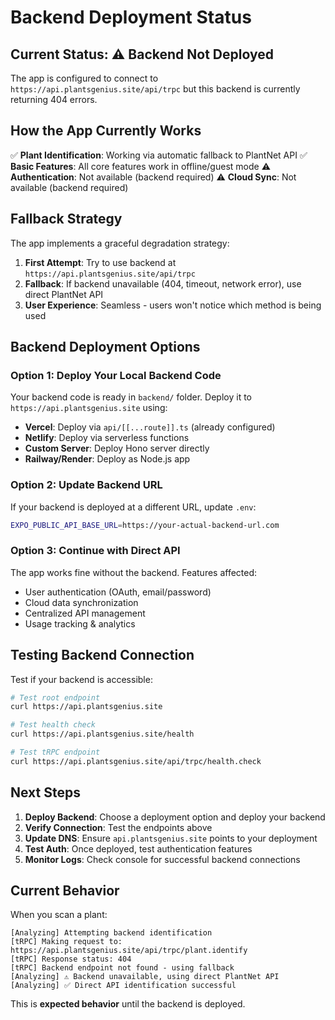 # Backend Deployment Status

## Current Status: ⚠️ Backend Not Deployed

The app is configured to connect to `https://api.plantsgenius.site/api/trpc` but this backend is currently returning 404 errors.

## How the App Currently Works

✅ **Plant Identification**: Working via automatic fallback to PlantNet API
✅ **Basic Features**: All core features work in offline/guest mode
⚠️ **Authentication**: Not available (backend required)
⚠️ **Cloud Sync**: Not available (backend required)

## Fallback Strategy

The app implements a graceful degradation strategy:

1. **First Attempt**: Try to use backend at `https://api.plantsgenius.site/api/trpc`
2. **Fallback**: If backend unavailable (404, timeout, network error), use direct PlantNet API
3. **User Experience**: Seamless - users won't notice which method is being used

## Backend Deployment Options

### Option 1: Deploy Your Local Backend Code

Your backend code is ready in `backend/` folder. Deploy it to `https://api.plantsgenius.site` using:

- **Vercel**: Deploy via `api/[[...route]].ts` (already configured)
- **Netlify**: Deploy via serverless functions
- **Custom Server**: Deploy Hono server directly
- **Railway/Render**: Deploy as Node.js app

### Option 2: Update Backend URL

If your backend is deployed at a different URL, update `.env`:

```bash
EXPO_PUBLIC_API_BASE_URL=https://your-actual-backend-url.com
```

### Option 3: Continue with Direct API

The app works fine without the backend. Features affected:

- User authentication (OAuth, email/password)
- Cloud data synchronization
- Centralized API management
- Usage tracking & analytics

## Testing Backend Connection

Test if your backend is accessible:

```bash
# Test root endpoint
curl https://api.plantsgenius.site

# Test health check
curl https://api.plantsgenius.site/health

# Test tRPC endpoint
curl https://api.plantsgenius.site/api/trpc/health.check
```

## Next Steps

1. **Deploy Backend**: Choose a deployment option and deploy your backend
2. **Verify Connection**: Test the endpoints above
3. **Update DNS**: Ensure `api.plantsgenius.site` points to your deployment
4. **Test Auth**: Once deployed, test authentication features
5. **Monitor Logs**: Check console for successful backend connections

## Current Behavior

When you scan a plant:

```
[Analyzing] Attempting backend identification
[tRPC] Making request to: https://api.plantsgenius.site/api/trpc/plant.identify
[tRPC] Response status: 404
[tRPC] Backend endpoint not found - using fallback
[Analyzing] ⚠️ Backend unavailable, using direct PlantNet API
[Analyzing] ✅ Direct API identification successful
```

This is **expected behavior** until the backend is deployed.
